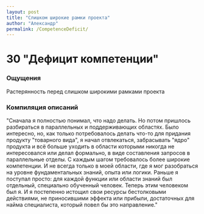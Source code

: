 ```yaml
---
layout: post
title: "Слишком широкие рамки проекта"
author: "Александр"
permalink: /CompetenceDeficit/
---
```


# 30 "Дефицит компетенции"

### Ощущения
Растерянность перед слишком широкими рамками проекта

### Компиляция описаний
"Сначала я полностью понимал, что надо делать. Но потом пришлось разбираться в параллельных и поддерживающих областях. Было интересно, но, как только потребовалось делать что-то для придания продукту "товарного вида", я начал отвлекаться, забрасывать "ядро" продукта и всё больше уходить в области которыми никогда не интересовался или делал формально, в виде составления запросов в параллельные отделы. С каждым шагом требовалось более широкие компетенции. И не всегда только в моей области, где я мог разобраться на уровне фундаментальных знаний, опыта или логики. Раньше я поступал просто: для каждой функции или области знаний был отдельный, специально обученный человек. Теперь этим человеком был я. И я постепенно истощил свои ресурсы бестолковыми действиями, не приносившими эффекта или прибыли, достаточных для найма специалиста, который повел бы это направление." 
